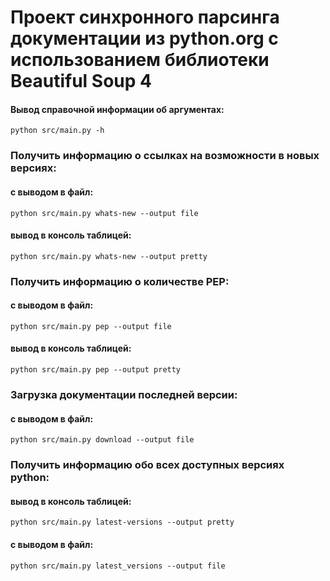 # Проект синхронного парсинга документации из python.org с использованием библиотеки Beautiful Soup 4

#### Вывод справочной информации об аргументах:
```angular2html
python src/main.py -h
```

### Получить информацию о ссылках на возможности в новых версиях:

#### c выводом в файл:
```angular2html
python src/main.py whats-new --output file
```
#### вывод в консоль таблицей:
```angular2html
python src/main.py whats-new --output pretty
```
### Получить информацию о количестве PEP:
#### c выводом в файл:
```angular2html
python src/main.py pep --output file
```
#### вывод в консоль таблицей:
```angular2html
python src/main.py pep --output pretty
```
### Загрузка документации последней версии:
#### c выводом в файл:
```angular2html
python src/main.py download --output file
```
### Получить информацию обо всех доступных версиях python:
#### вывод в консоль таблицей:
```angular2html
python src/main.py latest-versions --output pretty
```
#### c выводом в файл:
```angular2html
python src/main.py latest_versions --output file
```
